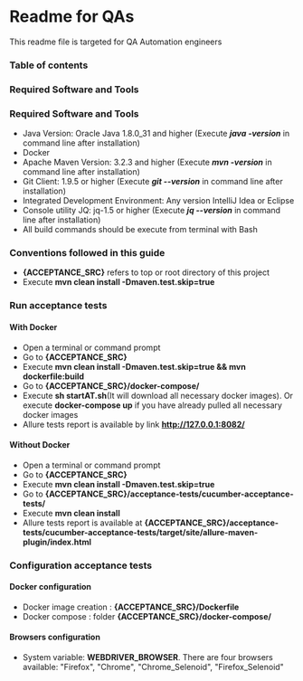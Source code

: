# Readme for QAs
This readme file is targeted for QA Automation engineers


### Table of contents

### Required Software and Tools

### Required Software and Tools
* Java Version: Oracle Java 1.8.0_31 and higher (Execute **_java -version_** in command line after installation)
* Docker
* Apache Maven Version: 3.2.3 and higher (Execute **_mvn -version_** in command line after installation)
* Git Client: 1.9.5 or higher (Execute **_git --version_** in command line after installation)
* Integrated Development Environment: Any version IntelliJ Idea or Eclipse
* Console utility JQ: jq-1.5 or higher  (Execute **_jq --version_** in command line after installation)
* All build commands should be execute from terminal with Bash


### Conventions followed in this guide
* **{ACCEPTANCE_SRC}** refers to top or root directory of this project
* Execute **mvn clean install -Dmaven.test.skip=true**



### Run acceptance tests

#### With Docker
 * Open a terminal or command prompt
 * Go to **{ACCEPTANCE_SRC}**
 * Execute **mvn clean install -Dmaven.test.skip=true && mvn dockerfile:build**
 * Go to **{ACCEPTANCE_SRC}/docker-compose/**
 * Execute **sh startAT.sh**(It will download all necessary docker images). Or execute **docker-compose up** if you have already pulled all necessary docker images
 * Allure tests report is available by link **http://127.0.0.1:8082/**
 
#### Without Docker
 * Open a terminal or command prompt
 * Go to **{ACCEPTANCE_SRC}**
 * Execute **mvn clean install -Dmaven.test.skip=true**
 * Go to **{ACCEPTANCE_SRC}/acceptance-tests/cucumber-acceptance-tests/**
 * Execute **mvn clean install**
 * Allure tests report is available at **{ACCEPTANCE_SRC}/acceptance-tests/cucumber-acceptance-tests/target/site/allure-maven-plugin/index.html**
 
 
### Configuration acceptance tests
#### Docker configuration
* Docker image creation : **{ACCEPTANCE_SRC}/Dockerfile**
* Docker compose : folder **{ACCEPTANCE_SRC}/docker-compose/**
#### Browsers configuration
* System variable: **WEBDRIVER_BROWSER**. There are four browsers available: "Firefox", "Chrome", "Chrome_Selenoid", "Firefox_Selenoid"

